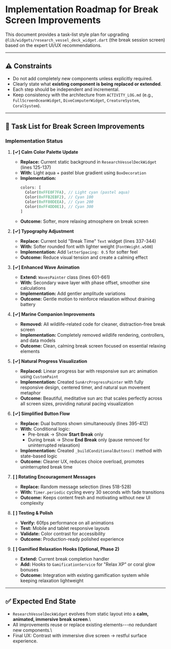 # Implementation Roadmap for Break Screen Improvements

This document provides a task-list style plan for upgrading
`@lib/widgets/research_vessel_deck_widget.dart` (the break session
screen) based on the expert UI/UX recommendations.

------------------------------------------------------------------------

## ⚠️ Constraints

-   Do not add completely new components unless explicitly required.
-   Clearly state what **existing component is being replaced or
    extended**.
-   Each step should be independent and incremental.
-   Keep consistency with the architecture from `ACTIVITY_LOG.md` (e.g.,
    `FullScreenOceanWidget`, `DiveComputerWidget`, `CreatureSystem`,
    `CoralSystem`).

------------------------------------------------------------------------

## 📝 Task List for Break Screen Improvements

### Implementation Status

1.  **[✓] Calm Color Palette Update**
    -   **Replace:** Current static background in `ResearchVesselDeckWidget` (lines 125-137)
    -   **With:** Light aqua + pastel blue gradient using `BoxDecoration`
    -   **Implementation:**
        ```dart
        colors: [
          Color(0xFFE0F7FA), // Light cyan (pastel aqua)
          Color(0xFFB2EBF2), // Cyan 100
          Color(0xFF80DEEA), // Cyan 200
          Color(0xFF4DD0E1), // Cyan 300
        ]
        ```
    -   **Outcome:** Softer, more relaxing atmosphere on break screen

2.  **[✓] Typography Adjustment**
    -   **Replace:** Current bold "Break Time" `Text` widget (lines 337-344)
    -   **With:** Softer rounded font with lighter weight (`FontWeight.w500`)
    -   **Implementation:** Add `letterSpacing: 0.5` for softer feel
    -   **Outcome:** Reduce visual tension and create a calming effect

3.  **[✓] Enhanced Wave Animation**
    -   **Extend:** `WavesPainter` class (lines 601-661)
    -   **With:** Secondary wave layer with phase offset, smoother sine calculations
    -   **Implementation:** Add gentler amplitude variations
    -   **Outcome:** Gentle motion to reinforce relaxation without draining battery

4.  **[✓] Marine Companion Improvements**
    -   **Removed:** All wildlife-related code for cleaner, distraction-free break screen
    -   **Implementation:** Completely removed wildlife rendering, controllers, and data models
    -   **Outcome:** Clean, calming break screen focused on essential relaxing elements

5.  **[✓] Natural Progress Visualization**
    -   **Replaced:** Linear progress bar with responsive sun arc animation using `CustomPaint`
    -   **Implementation:** Created `SunArcProgressPainter` with fully responsive design, centered timer, and natural sun movement metaphor
    -   **Outcome:** Beautiful, meditative sun arc that scales perfectly across all screen sizes, providing natural pacing visualization

6.  **[✓] Simplified Button Flow**
    -   **Replace:** Dual buttons shown simultaneously (lines 395-412)
    -   **With:** Conditional logic:
        -   Pre-break → Show **Start Break** only
        -   During break → Show **End Break** only (pause removed for uninterrupted relaxation)
    -   **Implementation:** Created `_buildConditionalButtons()` method with state-based logic
    -   **Outcome:** Cleaner UX, reduces choice overload, promotes uninterrupted break time

7.  **[ ] Rotating Encouragement Messages**
    -   **Replace:** Random message selection (lines 518-528)
    -   **With:** `Timer.periodic` cycling every 30 seconds with fade transitions
    -   **Outcome:** Keeps content fresh and motivating without new UI complexity

8.  **[ ] Testing & Polish**
    -   **Verify:** 60fps performance on all animations
    -   **Test:** Mobile and tablet responsive layouts
    -   **Validate:** Color contrast for accessibility
    -   **Outcome:** Production-ready polished experience

9.  **[ ] Gamified Relaxation Hooks (Optional, Phase 2)**
    -   **Extend:** Current break completion handler
    -   **Add:** Hooks to `GamificationService` for "Relax XP" or coral glow bonuses
    -   **Outcome:** Integration with existing gamification system while keeping relaxation lightweight

------------------------------------------------------------------------

## ✅ Expected End State

-   `ResearchVesselDeckWidget` evolves from static layout into a **calm,
    animated, immersive break screen**.\
-   All improvements reuse or replace existing elements---no redundant
    new components.\
-   Final UX: Contrast with immersive dive screen → restful surface
    experience.
